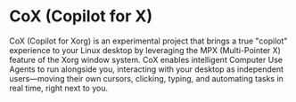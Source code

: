 #  CoX (Copilot for X)

CoX (Copilot for Xorg) is an experimental project that brings a true "copilot" experience to your Linux desktop by leveraging the MPX (Multi-Pointer X) feature of the Xorg window system. CoX enables intelligent Computer Use Agents to run alongside you, interacting with your desktop as independent users—moving their own cursors, clicking, typing, and automating tasks in real time, right next to you.

